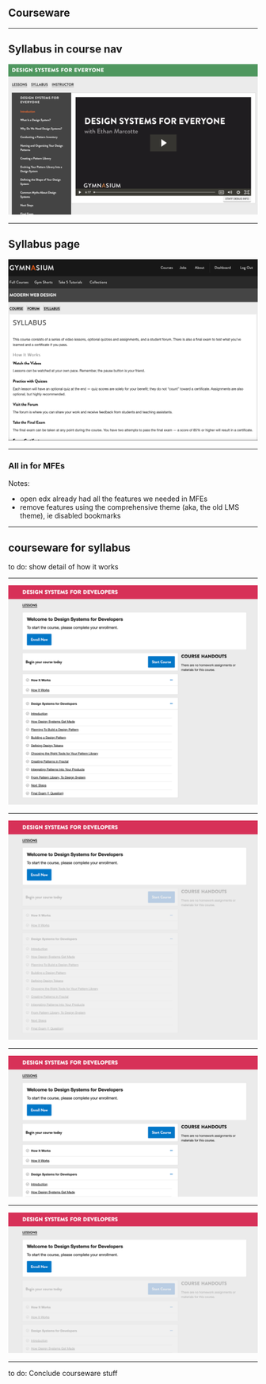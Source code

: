 ## Courseware

---

## Syllabus in course nav

![Example of old courses nav with syllabus link](img/v2-old-design-systems.png)

---

## Syllabus page

![Example of separate syllabus page](img/v3-courseware-syllabus.png)

---

### All in for MFEs

Notes:
- open edx already had all the features we needed in MFEs
- remove features using the comprehensive theme (aka, the old LMS theme), ie disabled bookmarks

---

## courseware for syllabus

to do: show detail of how it works


---

![Before (full page): LMS learning experience.](img/lms-enroll-now-before-designing-accessible-and-resonsibe-websites-crop-1920w.png)

---

![After (full page): LMS learning experience.](img/lms-enroll-now-designing-accessible-and-resonsibe-websites-crop-1920w.png)


---


![Before (detail): LMS learning experience.](img/lms-enroll-now-before-designing-accessible-and-resonsibe-websites-detail-1920w.png)


---


![After (detail): LMS learning experience.](img/lms-enroll-now-designing-accessible-and-resonsibe-websites-detail-1920w.png)

---

to do: Conclude courseware stuff